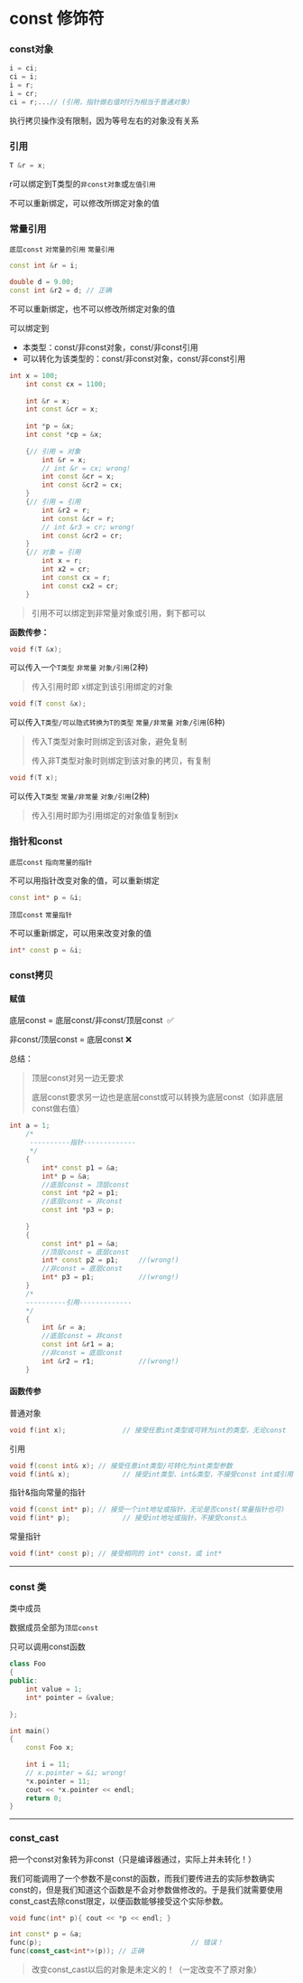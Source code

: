 # const 修饰符

### const对象

```c++
i = ci;
ci = i;
i = r;
i = cr;
ci = r;...// (引用，指针做右值时行为相当于普通对象)
```

执行拷贝操作没有限制，因为等号左右的对象没有关系

### 引用

```c++
T &r = x;
```

r可以绑定到T类型的`非const对象`或`左值引用`

不可以重新绑定，可以修改所绑定对象的值

### 常量引用

`底层const`     `对常量的引用`     `常量引用`

```c++
const int &r = i;	

double d = 9.00;
const int &r2 = d; // 正确
```

不可以重新绑定，也不可以修改所绑定对象的值

可以绑定到

- 本类型：const/非const对象，const/非const引用
- 可以转化为该类型的：const/非const对象，const/非const引用

```c++
int x = 100;
    int const cx = 1100;
    
    int &r = x;
    int const &cr = x;
    
    int *p = &x;
    int const *cp = &x;
    
    {// 引用 = 对象
        int &r = x;
        // int &r = cx; wrong!
        int const &cr = x;
        int const &cr2 = cx;
    }
    {// 引用 = 引用
        int &r2 = r;
        int const &cr = r;
        // int &r3 = cr; wrong!
        int const &cr2 = cr;
    }
    {// 对象 = 引用
        int x = r;
        int x2 = cr;
        int const cx = r;
        int const cx2 = cr;
    }
```

> 引用不可以绑定到非常量对象或引用，剩下都可以

**函数传参：**

```c++
void f(T &x);
```

可以传入一个`T类型` `非常量` `对象/引用`(2种)

> 传入引用时即 x绑定到该引用绑定的对象

```c++
void f(T const &x);
```

可以传入`T类型/可以隐式转换为T的类型` `常量/非常量` `对象/引用`(6种)

> 传入T类型对象时则绑定到该对象，避免复制
>
> 传入非T类型对象时则绑定到该对象的拷贝，有复制

```c++
void f(T x);
```

可以传入`T类型` `常量/非常量` `对象/引用`(2种)

> 传入引用时即为引用绑定的对象值复制到x

### 指针和const

`底层const`    `指向常量的指针`   

不可以用指针改变对象的值，可以重新绑定

```c++
const int* p = &i;
```

`顶层const`    `常量指针`

不可以重新绑定，可以用来改变对象的值

```c++
int* const p = &i;
```

### const拷贝

#### 赋值

底层const = 底层const/非const/顶层const  ​​ :white_check_mark:

非const/顶层const = 底层const		:x:

总结：

>  顶层const对另一边无要求
>
> 底层const要求另一边也是底层const或可以转换为底层const（如非底层const做右值）

```c++
int a = 1;
    /*
     ----------指针-------------
     */
    {
        int* const p1 = &a;
        int* p = &a;
        //底层const = 顶层const
        const int *p2 = p1;
        //底层const = 非const
        const int *p3 = p;
        
    }
    {
        const int* p1 = &a;
        //顶层const = 底层const
        int* const p2 = p1;     //(wrong!)
        //非const = 底层const
        int* p3 = p1;           //(wrong!)
    }
    /*
    ----------引用-------------
    */
    {
        int &r = a;
        //底层const = 非const
        const int &r1 = a;
        //非const = 底层const
        int &r2 = r1;           //(wrong!)
    }
```

#### 函数传参

普通对象

```c++
void f(int x);				// 接受任意int类型或可转为int的类型，无论const
```

引用

```c++
void f(const int& x); // 接受任意int类型/可转化为int类型参数
void f(int& x);				// 接受int类型、int&类型，不接受const int或引用⚠️
```

指针&指向常量的指针

```c++
void f(const int* p); // 接受一个int地址或指针，无论是否const(常量指针也可)
void f(int* p);				// 接受int地址或指针，不接受const⚠️
```

常量指针

```c++
void f(int* const p); // 接受相同的 int* const，或 int*
```



---

### const 类

类中成员

数据成员全部为`顶层const`

只可以调用const函数

```c++
class Foo
{
public:
    int value = 1;
    int* pointer = &value;
    
};

int main()
{
    const Foo x;
    
    int i = 11;
    // x.pointer = &i; wrong!
    *x.pointer = 11;
    cout << *x.pointer << endl;
    return 0;
}

```

---

### const_cast

把一个const对象转为非const（只是编译器通过，实际上并未转化！）

我们可能调用了一个参数不是const的函数，而我们要传进去的实际参数确实const的，但是我们知道这个函数是不会对参数做修改的。于是我们就需要使用const_cast去除const限定，以便函数能够接受这个实际参数。

```c++
void func(int* p){ cout << *p << endl; }

int const* p = &a;
func(p); 									 // 错误！
func(const_cast<int*>(p)); // 正确
```

> 改变const_cast以后的对象是未定义的！（一定改变不了原对象）